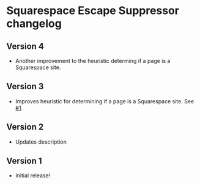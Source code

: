 # Squarespace Escape Suppressor changelog

## Version 4

* Another improvement to the heuristic determing if a page is a
  Squarespace site.


## Version 3

* Improves heuristic for determining if a page is a Squarespace
  site. See [#1][].

[#1]: https://github.com/mgsloan/squarespace-escape-suppressor/issues/1


## Version 2

* Updates description


## Version 1

* Initial release!
